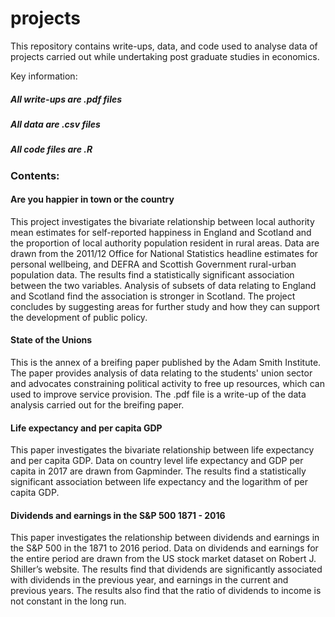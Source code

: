 # projects

This repository contains write-ups, data, and code used to analyse data of projects carried out while undertaking post graduate studies in economics.

Key information:

##### All write-ups are .pdf files

##### All data are .csv files

##### All code files are .R 

### Contents:

#### Are you happier in town or the country
This project investigates the bivariate relationship between local authority mean estimates for self-reported happiness in England and Scotland and the proportion of local authority population resident in rural areas. Data are drawn from the 2011/12 Office for National Statistics headline estimates for personal wellbeing, and DEFRA and Scottish Government rural-urban population data. The results find a statistically significant association between the two variables. Analysis of subsets of data relating to England and Scotland find the association is stronger in Scotland. The project concludes by suggesting areas for further study and how they can support the development of public policy.

#### State of the Unions
This is the annex of a breifing paper published by the Adam Smith Institute. The paper provides analysis of data relating to the students' union sector and advocates constraining political activity to free up resources, which can used to improve service provision. The .pdf file is a write-up of the data analysis carried out for the breifing paper.

#### Life expectancy and per capita GDP
This paper investigates the bivariate relationship between life expectancy and per capita GDP. Data on country level life expectancy and GDP per capita in 2017 are drawn from Gapminder.  The results find a statistically significant association between life expectancy and the logarithm of per capita GDP.

#### Dividends and earnings in the S&P 500 1871 - 2016
This paper investigates the relationship between dividends and earnings in the S\&P 500 in the 1871 to 2016 period. Data on dividends and earnings for the entire period are drawn from the US stock market dataset on Robert J. Shiller’s website. The results find that dividends are significantly associated with dividends in the previous year, and earnings in the current and previous years. The results also find that the ratio of dividends to income is not constant in the long run.


